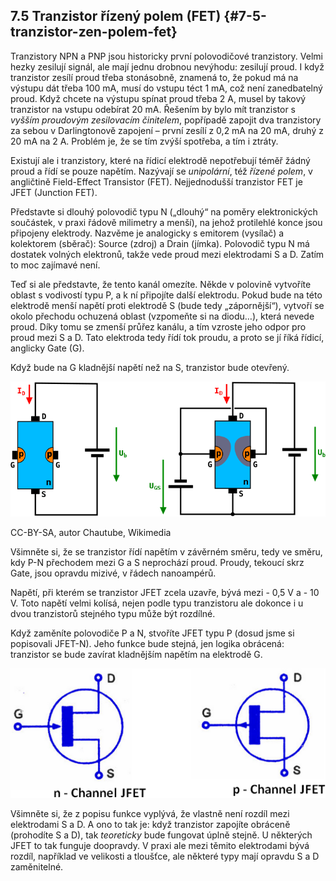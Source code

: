## 7.5 Tranzistor řízený polem (FET) {#7-5-tranzistor-zen-polem-fet}

Tranzistory NPN a PNP jsou historicky první polovodičové tranzistory. Velmi hezky zesilují signál, ale mají jednu drobnou nevýhodu: zesilují proud. I když tranzistor zesílí proud třeba stonásobně, znamená to, že pokud má na výstupu dát třeba 100 mA, musí do vstupu téct 1 mA, což není zanedbatelný proud. Když chcete na výstupu spínat proud třeba 2 A, musel by takový tranzistor na vstupu odebírat 20 mA. Řešením by bylo mít tranzistor s _vyšším proudovým zesilovacím činitelem_, popřípadě zapojit dva tranzistory za sebou v Darlingtonově zapojení – první zesílí z 0,2 mA na 20 mA, druhý z 20 mA na 2 A. Problém je, že se tím zvýší spotřeba, a tím i ztráty.

Existují ale i tranzistory, které na řídicí elektrodě nepotřebují téměř žádný proud a řídí se pouze napětím. Nazývají se _unipolární_, též _řízené polem_, v angličtině Field-Effect Transistor (FET). Nejjednodušší tranzistor FET je JFET (Junction FET).

Představte si dlouhý polovodič typu N („dlouhý“ na poměry elektronických součástek, v praxi řádově milimetry a menší), na jehož protilehlé konce jsou připojeny elektrody. Nazvěme je analogicky s emitorem (vysílač) a kolektorem (sběrač): Source (zdroj) a Drain (jímka). Polovodič typu N má dostatek volných elektronů, takže vede proud mezi elektrodami S a D. Zatím to moc zajímavé není.

Teď si ale představte, že tento kanál omezíte. Někde v polovině vytvoříte oblast s vodivostí typu P, a k ní připojíte další elektrodu. Pokud bude na této elektrodě menší napětí proti elektrodě S (bude tedy „zápornější“), vytvoří se okolo přechodu ochuzená oblast (vzpomeňte si na diodu…), která nevede proud. Díky tomu se zmenší průřez kanálu, a tím vzroste jeho odpor pro proud mezi S a D. Tato elektroda tedy řídí tok proudu, a proto se jí říká řídicí, anglicky Gate (G).

Když bude na G kladnější napětí než na S, tranzistor bude otevřený.

![94-1.png](../images/000212.png)

CC-BY-SA, autor Chautube, Wikimedia

Všimněte si, že se tranzistor řídí napětím v závěrném směru, tedy ve směru, kdy P-N přechodem mezi G a S neprochází proud. Proudy, tekoucí skrz Gate, jsou opravdu mizivé, v řádech nanoampérů.

Napětí, při kterém se tranzistor JFET zcela uzavře, bývá mezi - 0,5 V a - 10 V. Toto napětí velmi kolísá, nejen podle typu tranzistoru ale dokonce i u dvou tranzistorů stejného typu může být rozdílné.

Když zaměníte polovodiče P a N, stvoříte JFET typu P (dosud jsme si popisovali JFET-N). Jeho funkce bude stejná, jen logika obrácená: tranzistor se bude zavírat kladnějším napětím na elektrodě G.

![95-1.png](../images/000023.png)

Všimněte si, že z popisu funkce vyplývá, že vlastně není rozdíl mezi elektrodami S a D. A ono to tak je: když tranzistor zapojíte obráceně (prohodíte S a D), tak _teoreticky_ bude fungovat úplně stejně. U některých JFET to tak funguje doopravdy. V praxi ale mezi těmito elektrodami bývá rozdíl, například ve velikosti a tloušťce, ale některé typy mají opravdu S a D zaměnitelné.
